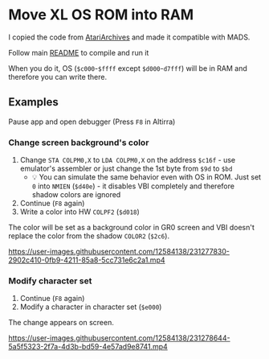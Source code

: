# Move XL OS ROM into RAM

I copied the code from [AtariArchives](https://www.atariarchives.org/mapping/appendix12.php#:~:text=Move%20XL%20OS%20ROM%20into%20RAM) and made it compatible with MADS.

Follow main [README](../README.md) to compile and run it

When you do it, OS (`$c000`-`$ffff` except `$d000`-`d7fff`) will be in RAM and therefore you can write there.

## Examples

Pause app and open debugger (Press `F8` in Altirra)

### Change screen background's color

1. Change `STA COLPM0,X` to `LDA COLPM0,X` on the address `$c16f` - use emulator's assembler or just change the 1st byte from `$9d` to `$bd`
    - 💡 You can simulate the same behavior even with OS in ROM. Just set `0` into `NMIEN` (`$d40e`) - it disables VBI completely and therefore shadow colors are ignored
2. Continue (`F8` again)
3. Write a color into HW `COLPF2` (`$d018`)

The color will be set as a background color in GR0 screen and VBI doesn't replace the color from the shadow `COLOR2` (`$2c6`).

<https://user-images.githubusercontent.com/12584138/231277830-2902c410-0fb9-4211-85a8-5cc731e6c2a1.mp4>

### Modify character set

1. Continue (`F8` again)
2. Modify a character in character set (`$e000`)

The change appears on screen.

<https://user-images.githubusercontent.com/12584138/231278644-5a5f5323-2f7a-4d3b-bd59-4e57ad9e8741.mp4>
